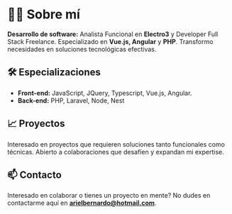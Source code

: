 # 👨‍💻 Sobre mí

**Desarrollo de software:** Analista Funcional en **Electro3** y Developer Full Stack Freelance. Especializado en **Vue.js, Angular** y **PHP**. Transformo necesidades en soluciones tecnológicas efectivas.

## 🛠 Especializaciones

- **Front-end:** JavaScript, JQuery, Typescript, Vue.js, Angular.
- **Back-end:** PHP, Laravel, Node, Nest

## 📈 Proyectos

Interesado en proyectos que requieren soluciones tanto funcionales como técnicas. Abierto a colaboraciones que desafíen y expandan mi expertise.

## 📫 Contacto

Interesado en colaborar o tienes un proyecto en mente? No dudes en contactarme aquí en **arielbernardo@hotmail.com**.

